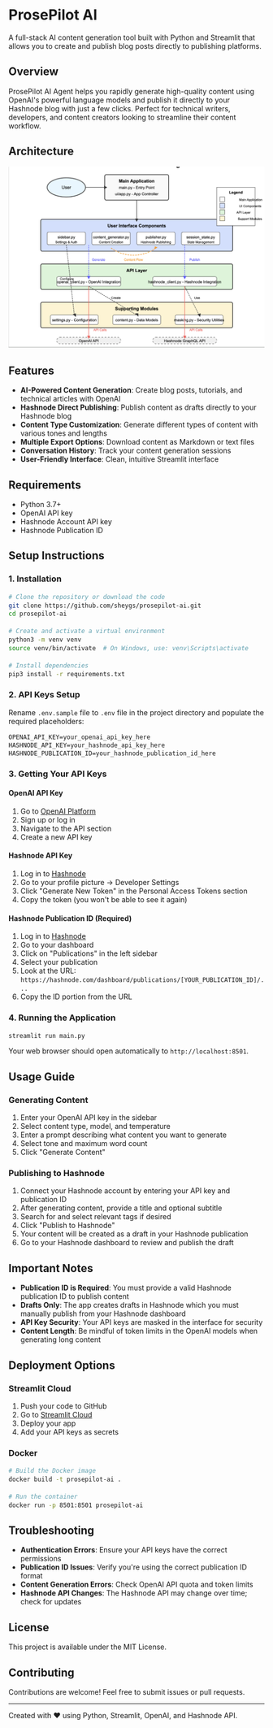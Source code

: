 # ProsePilot AI

A full-stack AI content generation tool built with Python and Streamlit that allows you to create and publish blog posts directly to publishing platforms.

## Overview

ProsePilot AI Agent helps you rapidly generate high-quality content using OpenAI's powerful language models and publish it directly to your Hashnode blog with just a few clicks. Perfect for technical writers, developers, and content creators looking to streamline their content workflow.

## Architecture

![ProsePilot Architecture](./architecture.png)

## Features

- **AI-Powered Content Generation**: Create blog posts, tutorials, and technical articles with OpenAI
- **Hashnode Direct Publishing**: Publish content as drafts directly to your Hashnode blog
- **Content Type Customization**: Generate different types of content with various tones and lengths
- **Multiple Export Options**: Download content as Markdown or text files
- **Conversation History**: Track your content generation sessions
- **User-Friendly Interface**: Clean, intuitive Streamlit interface

## Requirements

- Python 3.7+
- OpenAI API key
- Hashnode Account API key
- Hashnode Publication ID

## Setup Instructions

### 1. Installation

```bash
# Clone the repository or download the code
git clone https://github.com/sheygs/prosepilot-ai.git
cd prosepilot-ai

# Create and activate a virtual environment
python3 -m venv venv
source venv/bin/activate  # On Windows, use: venv\Scripts\activate

# Install dependencies
pip3 install -r requirements.txt
```

### 2. API Keys Setup

Rename `.env.sample` file to `.env` file in the project directory and populate the required placeholders:

```
OPENAI_API_KEY=your_openai_api_key_here
HASHNODE_API_KEY=your_hashnode_api_key_here
HASHNODE_PUBLICATION_ID=your_hashnode_publication_id_here
```

### 3. Getting Your API Keys

#### OpenAI API Key

1. Go to [OpenAI Platform](https://platform.openai.com/)
2. Sign up or log in
3. Navigate to the API section
4. Create a new API key

#### Hashnode API Key

1. Log in to [Hashnode](https://hashnode.com/)
2. Go to your profile picture → Developer Settings
3. Click "Generate New Token" in the Personal Access Tokens section
4. Copy the token (you won't be able to see it again)

#### Hashnode Publication ID (Required)

1. Log in to [Hashnode](https://hashnode.com/)
2. Go to your dashboard
3. Click on "Publications" in the left sidebar
4. Select your publication
5. Look at the URL: `https://hashnode.com/dashboard/publications/[YOUR_PUBLICATION_ID]/...`
6. Copy the ID portion from the URL

### 4. Running the Application

```bash
streamlit run main.py
```

Your web browser should open automatically to `http://localhost:8501`.

## Usage Guide

### Generating Content

1. Enter your OpenAI API key in the sidebar
2. Select content type, model, and temperature
3. Enter a prompt describing what content you want to generate
4. Select tone and maximum word count
5. Click "Generate Content"

### Publishing to Hashnode

1. Connect your Hashnode account by entering your API key and publication ID
2. After generating content, provide a title and optional subtitle
3. Search for and select relevant tags if desired
4. Click "Publish to Hashnode"
5. Your content will be created as a draft in your Hashnode publication
6. Go to your Hashnode dashboard to review and publish the draft

## Important Notes

- **Publication ID is Required**: You must provide a valid Hashnode publication ID to publish content
- **Drafts Only**: The app creates drafts in Hashnode which you must manually publish from your Hashnode dashboard
- **API Key Security**: Your API keys are masked in the interface for security
- **Content Length**: Be mindful of token limits in the OpenAI models when generating long content

## Deployment Options

### Streamlit Cloud

1. Push your code to GitHub
2. Go to [Streamlit Cloud](https://streamlit.io/cloud)
3. Deploy your app
4. Add your API keys as secrets

### Docker

```bash
# Build the Docker image
docker build -t prosepilot-ai .

# Run the container
docker run -p 8501:8501 prosepilot-ai
```

## Troubleshooting

- **Authentication Errors**: Ensure your API keys have the correct permissions
- **Publication ID Issues**: Verify you're using the correct publication ID format
- **Content Generation Errors**: Check OpenAI API quota and token limits
- **Hashnode API Changes**: The Hashnode API may change over time; check for updates

## License

This project is available under the MIT License.

## Contributing

Contributions are welcome! Feel free to submit issues or pull requests.

---

Created with ❤️ using Python, Streamlit, OpenAI, and Hashnode API.

